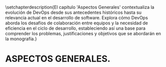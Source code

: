 \setchapterdescription{El capítulo 'Aspectos Generales' contextualiza la evolución de DevOps desde sus antecedentes históricos hasta su relevancia actual en el desarrollo de software. Explora cómo DevOps aborda los desafíos de colaboración entre equipos y la necesidad de eficiencia en el ciclo de desarrollo, estableciendo así una base para comprender los problemas, justificaciones y objetivos que se abordarán en la monografía.}

# ASPECTOS GENERALES.
